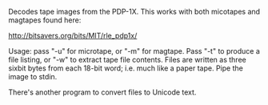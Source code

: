 Decodes tape images from the PDP-1X.  This works with both micotapes
and magtapes found here:

http://bitsavers.org/bits/MIT/rle_pdp1x/

Usage: pass "-u" for microtape, or "-m" for magtape.  Pass "-t" to
produce a file listing, or "-w" to extract tape file contents.  Files
are written as three sixbit bytes from each 18-bit word; i.e. much
like a paper tape.  Pipe the image to stdin.

There's another program to convert files to Unicode text.
